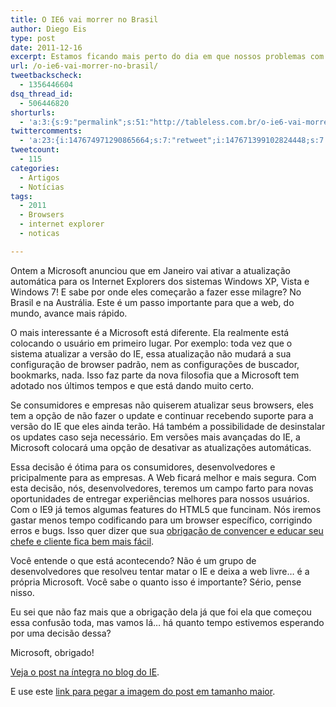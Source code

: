 ```yaml
---
title: O IE6 vai morrer no Brasil
author: Diego Eis
type: post
date: 2011-12-16
excerpt: Estamos ficando mais perto do dia em que nossos problemas com o IE vão acabar... ou pelo menos ficar perto disso.
url: /o-ie6-vai-morrer-no-brasil/
tweetbackscheck:
  - 1356446604
dsq_thread_id:
  - 506446820
shorturls:
  - 'a:3:{s:9:"permalink";s:51:"http://tableless.com.br/o-ie6-vai-morrer-no-brasil/";s:7:"tinyurl";s:26:"http://tinyurl.com/d3kufn8";s:4:"isgd";s:19:"http://is.gd/8p26jq";}'
twittercomments:
  - 'a:23:{i:147674971290865664;s:7:"retweet";i:147671399102824448;s:7:"retweet";i:149477443210723328;s:7:"retweet";i:149438912081821696;s:7:"retweet";i:148742986111524864;s:7:"retweet";i:148742881690128386;s:7:"retweet";i:147764502581088256;s:7:"retweet";i:147705687353462784;s:7:"retweet";i:147702421429305344;s:7:"retweet";i:147699283834044416;s:7:"retweet";i:147698059386691585;s:7:"retweet";i:147690869657583616;s:7:"retweet";i:147681300952776704;s:7:"retweet";i:147674863446933505;s:7:"retweet";i:147673856226762753;s:7:"retweet";i:147672534748368896;s:7:"retweet";i:147672520567439361;s:7:"retweet";i:147672178618413056;s:7:"retweet";i:147672126395129857;s:7:"retweet";i:147672122892881920;s:7:"retweet";i:147671801999278080;s:7:"retweet";i:147671548310994944;s:7:"retweet";i:147671544896819200;s:7:"retweet";}'
tweetcount:
  - 115
categories:
  - Artigos
  - Notícias
tags:
  - 2011
  - Browsers
  - internet explorer
  - noticas

---
```

Ontem a Microsoft anunciou que em Janeiro vai ativar a atualização automática para os Internet Explorers dos sistemas Windows XP, Vista e Windows 7! E sabe por onde eles começarão a fazer esse milagre? No Brasil e na Austrália. Este é um passo importante para que a web, do mundo, avance mais rápido. 

O mais interessante é a Microsoft está diferente. Ela realmente está colocando o usuário em primeiro lugar. Por exemplo: toda vez que o sistema atualizar a versão do IE, essa atualização não mudará a sua configuração de browser padrão, nem as configurações de buscador, bookmarks, nada. Isso faz parte da nova filosofia que a Microsoft tem adotado nos últimos tempos e que está dando muito certo.

Se consumidores e empresas não quiserem atualizar seus browsers, eles tem a opção de não fazer o update e continuar recebendo suporte para a versão do IE que eles ainda terão. Há também a possibilidade de desinstalar os updates caso seja necessário. Em versões mais avançadas do IE, a Microsoft colocará uma opção de desativar as atualizações automáticas.

Essa decisão é ótima para os consumidores, desenvolvedores e pricipalmente para as empresas. A Web ficará melhor e mais segura. Com esta decisão, nós, desenvolvedores, teremos um campo farto para novas oportunidades de entregar experiências melhores para nossos usuários. Com o IE9 já temos algumas features do HTML5 que funcinam. Nós iremos gastar menos tempo codificando para um browser específico, corrigindo erros e bugs. Isso quer dizer que sua [obrigação de convencer e educar seu chefe e cliente fica bem mais fácil][1].

Você entende o que está acontecendo? Não é um grupo de desenvolvedores que resolveu tentar matar o IE e deixa a web livre&#8230; é a própria Microsoft. Você sabe o quanto isso é importante? Sério, pense nisso.
  
Eu sei que não faz mais que a obrigação dela já que foi ela que começou essa confusão toda, mas vamos lá&#8230; há quanto tempo estivemos esperando por uma decisão dessa?

Microsoft, obrigado!

[Veja o post na íntegra no blog do IE][2].

E use este [link para pegar a imagem do post em tamanho maior][3].

 [1]: http://tableless.com.br/convencimento-e-educacao-liberdade/ "Convencimento e educação = liberdade"
 [2]: http://windowsteamblog.com/ie/b/ie/archive/2011/12/15/ie-to-start-automatic-upgrades-across-windows-xp-windows-vista-and-windows-7.aspx
 [3]: http://tableless.com.br/wp-content/uploads/2011/12/goawayie6.jpg